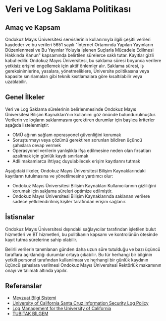 Veri ve Log Saklama Politikası
=============================

Amaç ve Kapsam
--------------

Ondokuz Mayıs Üniversitesi servislerinin kullanımıyla ilgili çeşitli verileri
kaydeder ve bu verileri 5651 sayılı "İnternet Ortamında Yapılan Yayınların
Düzenlenmesi ve Bu Yayınlar Yoluyla İşlenen Suçlarla Mücadele Edilmesi Hakkında
Kanun" kapsamında belirtilen sürelerce saklı tutar. Kayıtlar gizli kabul edilir.
Ondokuz Mayıs Üniversitesi, bu saklama süresi boyunca verilere yetkisiz erişimi
engellemek için aktif önlemler alır. Saklama süresi, iş gereksinimlerine,
yasalara, yönetmeliklere, Üniversite politikasına veya kapasite sınırlamaları
gibi teknik kısıtlamalara göre kısaltılabilir veya uzatılabilir.

Genel İlkeler
-------------

Veri ve Log Saklama sürelerinin belirlenmesinde Ondokuz Mayıs Üniversitesi
Bilişim Kaynakları’nın kullanımı göz önünde bulundurulmuştur. Verilerin ve logların
saklanmasını gerektiren durumlar için başlıca kriterler aşağıda listelenmiştir:

- OMÜ ağının sağlam operasyonel güvenliğini korumak
- Soruşturmayı veya çözümü gerektiren sorunları bildiren üçüncü şahıslara cevap
  vermek
- Operasyonel verilerin yanlışlıkla ifşa edilmesine neden olan fırsatları
  azaltmak için günlük kaydı sınırlamak
- Adli makamlarca ihtiyaç duyulabilecek erişim kayıtlarını tutmak

Aşağıdaki ilkeler, Ondokuz Mayıs Üniversitesi Bilişim Kaynaklarındaki kayıtların
tutulmasına ve yönetilmesine yardımcı olur:

- Ondokuz Mayıs Üniversitesi Bilişim Kaynakları Kullanıcılarının gizliliğini
  korumak için saklama süreleri optimize edilmiştir.
- Ondokuz Mayıs Üniversitesi Bilişim Kaynaklarında saklanan verilere sadece
  yetkilendirilmiş kişiler tarafından erişim sağlanır.

İstisnalar
----------

Ondokuz Mayıs Üniversitesi dışındaki sağlayıcılar tarafından işletilen bulut
hizmetleri ve BT hizmetleri, bu politikanın kapsamı ve kontrolünün ötesinde
kayıt tutma sürelerine sahip olabilir.

Belirli verilerin tanımlanan günden daha uzun süre tutulduğu ve bazı üçüncü taraflara
açıklandığı durumlar ortaya çıkabilir. Bu tür herhangi bir bilginin yetkili
personel tarafından kullanılması ve herhangi bir günlük kaydının üçüncü
şahıslara verilmesi Ondokuz Mayıs Üniversitesi Rektörlük makamının onayı ve
talimatı altında yapılır.

Referanslar
-----------

- [Mevzuat Bilgi Sistemi](http://www.mevzuat.gov.tr/Metin.Aspx?MevzuatKod=7.5.16405&MevzuatIliski=0)
- [University of California Santa Cruz Information Security Log Policy](https://policy.ucsc.edu/policies/its/it0005.html)
- [Log Management for the University of California](http://www.ucop.edu/information-technology-services/initiatives/resources-and-tools/LogManagementGuidelines-2006-05-01.pdf)
- [TUBİTAK BİLGEM](http://bilgem.tubitak.gov.tr/tr/kurumsal/kisisel-verilerin-korunmasi-hakkinda-bilgilendirme)
